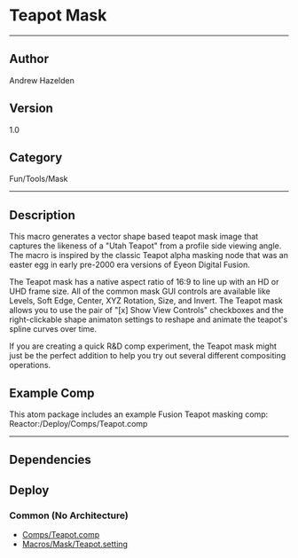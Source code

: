 # Teapot Mask
___

## Author
Andrew Hazelden

## Version
1.0

## Category
Fun/Tools/Mask

___

## Description
<p>This macro generates a vector shape based teapot mask image that captures the likeness of a "Utah Teapot" from a profile side viewing angle. The macro is inspired by the classic Teapot alpha masking node that was an easter egg in early pre-2000 era versions of Eyeon Digital Fusion.</p>

<p>The Teapot mask has a native aspect ratio of 16:9 to line up with an HD or UHD frame size. All of the common mask GUI controls are available like Levels, Soft Edge, Center, XYZ Rotation, Size, and Invert. The Teapot mask allows you to use the pair of "&#91;x&#93; Show View Controls" checkboxes and the right-clickable shape animaton settings to reshape and animate the teapot's spline curves over time.</p>

	
<p>If you are creating a quick R&D comp experiment, the Teapot mask might just be the perfect addition to help you try out several different compositing operations.</p>


<h2>Example Comp</h2>

<p>This atom package includes an example Fusion Teapot masking comp:<br>
Reactor:/Deploy/Comps/Teapot.comp</p>


___

## Dependencies

## Deploy

### Common (No Architecture)

<ul>
<li><a href="https://gitlab.com/WeSuckLess/Reactor/-/blob/master/Atoms/com.AndrewHazelden.TeapotMask/Comps/Teapot.comp?ref_type=heads">Comps/Teapot.comp</a></li>
<li><a href="https://gitlab.com/WeSuckLess/Reactor/-/blob/master/Atoms/com.AndrewHazelden.TeapotMask/Macros/Mask/Teapot.setting?ref_type=heads">Macros/Mask/Teapot.setting</a></li>
</ul>
